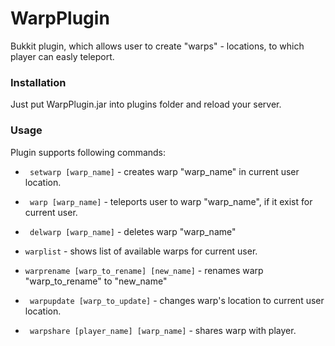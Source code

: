 # WarpPlugin

Bukkit plugin, which allows user to create "warps" - locations, to which player can easly teleport.

### Installation
Just put WarpPlugin.jar into plugins folder and reload your server.

### Usage

Plugin supports following commands:

* ``` setwarp [warp_name]``` - creates warp "warp_name" in current user location.

* ``` warp [warp_name]``` - teleports user to warp "warp_name", if it exist for current user. 

* ``` delwarp [warp_name]``` - deletes warp "warp_name"

* ``` warplist ``` - shows list of available warps for current user.

* ``` warprename [warp_to_rename] [new_name] ``` - renames warp "warp_to_rename" to "new_name"

* ``` warpupdate [warp_to_update]``` - changes warp's location to current user location.

* ``` warpshare [player_name] [warp_name]``` - shares warp with player.

